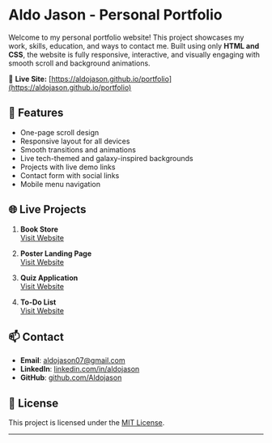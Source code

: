 # Aldo Jason - Personal Portfolio

Welcome to my personal portfolio website! This project showcases my work, skills, education, and ways to contact me. Built using only **HTML and CSS**, the website is fully responsive, interactive, and visually engaging with smooth scroll and background animations.

🔗 **Live Site:** [https://aldojason.github.io/portfolio](https://aldojason.github.io/portfolio)

## 🚀 Features

- One-page scroll design
- Responsive layout for all devices
- Smooth transitions and animations
- Live tech-themed and galaxy-inspired backgrounds
- Projects with live demo links
- Contact form with social links
- Mobile menu navigation

## 🌐 Live Projects

1. **Book Store**  
   [Visit Website](https://aldojason.github.io/Store-Book/)

2. **Poster Landing Page**  
   [Visit Website](https://aldojason.github.io/Poster-landing-page/)

3. **Quiz Application**  
   [Visit Website](https://aldojason.github.io/quiz-app/)

4. **To-Do List**  
   [Visit Website](https://aldojason.github.io/Todolist/)

## 📫 Contact

- **Email**: aldojason07@gmail.com  
- **LinkedIn**: [linkedin.com/in/aldojason](https://linkedin.com/in/aldojason)  
- **GitHub**: [github.com/Aldojason](https://github.com/Aldojason)

## 📄 License

This project is licensed under the [MIT License](LICENSE).

---


